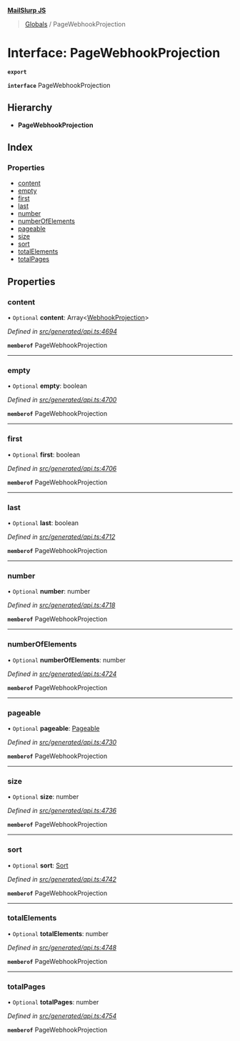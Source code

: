 **[MailSlurp JS](../README.md)**

> [Globals](../README.md) / PageWebhookProjection

# Interface: PageWebhookProjection

**`export`** 

**`interface`** PageWebhookProjection

## Hierarchy

* **PageWebhookProjection**

## Index

### Properties

* [content](pagewebhookprojection.md#content)
* [empty](pagewebhookprojection.md#empty)
* [first](pagewebhookprojection.md#first)
* [last](pagewebhookprojection.md#last)
* [number](pagewebhookprojection.md#number)
* [numberOfElements](pagewebhookprojection.md#numberofelements)
* [pageable](pagewebhookprojection.md#pageable)
* [size](pagewebhookprojection.md#size)
* [sort](pagewebhookprojection.md#sort)
* [totalElements](pagewebhookprojection.md#totalelements)
* [totalPages](pagewebhookprojection.md#totalpages)

## Properties

### content

• `Optional` **content**: Array\<[WebhookProjection](../modules/webhookprojection.md)>

*Defined in [src/generated/api.ts:4694](https://github.com/mailslurp/mailslurp-client/blob/98c6efc/src/generated/api.ts#L4694)*

**`memberof`** PageWebhookProjection

___

### empty

• `Optional` **empty**: boolean

*Defined in [src/generated/api.ts:4700](https://github.com/mailslurp/mailslurp-client/blob/98c6efc/src/generated/api.ts#L4700)*

**`memberof`** PageWebhookProjection

___

### first

• `Optional` **first**: boolean

*Defined in [src/generated/api.ts:4706](https://github.com/mailslurp/mailslurp-client/blob/98c6efc/src/generated/api.ts#L4706)*

**`memberof`** PageWebhookProjection

___

### last

• `Optional` **last**: boolean

*Defined in [src/generated/api.ts:4712](https://github.com/mailslurp/mailslurp-client/blob/98c6efc/src/generated/api.ts#L4712)*

**`memberof`** PageWebhookProjection

___

### number

• `Optional` **number**: number

*Defined in [src/generated/api.ts:4718](https://github.com/mailslurp/mailslurp-client/blob/98c6efc/src/generated/api.ts#L4718)*

**`memberof`** PageWebhookProjection

___

### numberOfElements

• `Optional` **numberOfElements**: number

*Defined in [src/generated/api.ts:4724](https://github.com/mailslurp/mailslurp-client/blob/98c6efc/src/generated/api.ts#L4724)*

**`memberof`** PageWebhookProjection

___

### pageable

• `Optional` **pageable**: [Pageable](pageable.md)

*Defined in [src/generated/api.ts:4730](https://github.com/mailslurp/mailslurp-client/blob/98c6efc/src/generated/api.ts#L4730)*

**`memberof`** PageWebhookProjection

___

### size

• `Optional` **size**: number

*Defined in [src/generated/api.ts:4736](https://github.com/mailslurp/mailslurp-client/blob/98c6efc/src/generated/api.ts#L4736)*

**`memberof`** PageWebhookProjection

___

### sort

• `Optional` **sort**: [Sort](sort.md)

*Defined in [src/generated/api.ts:4742](https://github.com/mailslurp/mailslurp-client/blob/98c6efc/src/generated/api.ts#L4742)*

**`memberof`** PageWebhookProjection

___

### totalElements

• `Optional` **totalElements**: number

*Defined in [src/generated/api.ts:4748](https://github.com/mailslurp/mailslurp-client/blob/98c6efc/src/generated/api.ts#L4748)*

**`memberof`** PageWebhookProjection

___

### totalPages

• `Optional` **totalPages**: number

*Defined in [src/generated/api.ts:4754](https://github.com/mailslurp/mailslurp-client/blob/98c6efc/src/generated/api.ts#L4754)*

**`memberof`** PageWebhookProjection
